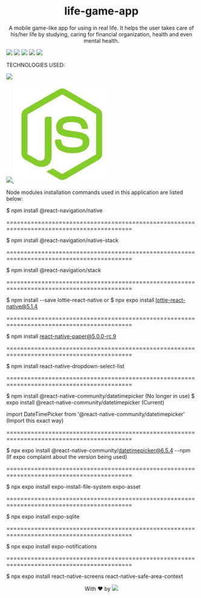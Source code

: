 <h1 align="center">life-game-app</h1>

<p align="center">A mobile game-like app for using in real life. It helps the user takes care of his/her life by studying, caring for financial organization, health and even mental health.</p>

<img src="https://img.shields.io/badge/os-Android-green" /> 
<img src="https://img.shields.io/badge/release-v1.0.0-blue" /> 
<a href="https://www.npmjs.com/"><img src="https://img.shields.io/badge/npm-v9.3.1-red" /></a> 
<a href="https://nodejs.org/en/"><img src="https://img.shields.io/badge/node.js-v.18.14.0-brightgreen" /></a> 
<img src="https://img.shields.io/badge/license-MIT-blue" />

TECHNOLOGIES USED:

<a target="_blank" href="https://developer.mozilla.org/en-US/docs/Web/JavaScript"> <img src="https://upload.wikimedia.org/wikipedia/commons/thumb/6/6a/JavaScript-logo.png/64px-JavaScript-logo.png" /> </a>

<a href="https://reactjs.org/" target="_blank"> <img src="https://upload.wikimedia.org/wikipedia/commons/thumb/a/a7/React-icon.svg/64px-React-icon.svg.png" /> </a>
<a> <img src="https://raw.githubusercontent.com/devicons/devicon/master/icons/nodejs/nodejs-original.svg" style="size: 64px;" /> </a>


Node modules installation commands used in this application are listed below:


$ npm install @react-navigation/native

==========================================================================================

$ npm install @react-navigation/native-stack

==========================================================================================

$ npm install @react-navigation/stack

==========================================================================================

$ npm install --save lottie-react-native
or
$ npx expo install lottie-react-native@5.1.4

==========================================================================================

$ npm install react-native-paper@5.0.0-rc.9

==========================================================================================

$ npm install react-native-dropdown-select-list

==========================================================================================

$ npm install @react-native-community/datetimepicker (No longer in use)
$ expo install @react-native-community/datetimepicker (Current)

import DateTimePicker from '@react-native-community/datetimepicker'
(Import this exact way)

==========================================================================================

$ npx expo install @react-native-community/datetimepicker@6.5.4 --npm
(If expo complaint about the version being used)

==========================================================================================

$ npx expo install expo-install-file-system expo-asset

==========================================================================================

$ npx expo install expo-sqlite

==========================================================================================

$ npx expo install expo-notifications

==========================================================================================

$ npx expo install react-native-screens react-native-safe-area-context


<p align="center">With ❤ by <img src=https://img.shields.io/badge/-dotExtension-black /> <p/>
